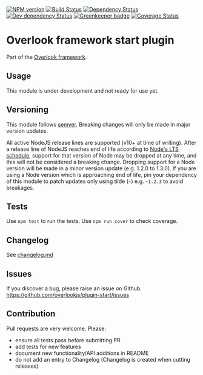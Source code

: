 [![NPM version](https://img.shields.io/npm/v/@overlook/plugin-start.svg)](https://www.npmjs.com/package/@overlook/plugin-start)
[![Build Status](https://img.shields.io/travis/overlookjs/plugin-start/master.svg)](http://travis-ci.org/overlookjs/plugin-start)
[![Dependency Status](https://img.shields.io/david/overlookjs/plugin-start.svg)](https://david-dm.org/overlookjs/plugin-start)
[![Dev dependency Status](https://img.shields.io/david/dev/overlookjs/plugin-start.svg)](https://david-dm.org/overlookjs/plugin-start)
[![Greenkeeper badge](https://badges.greenkeeper.io/overlookjs/plugin-start.svg)](https://greenkeeper.io/)
[![Coverage Status](https://img.shields.io/coveralls/overlookjs/plugin-start/master.svg)](https://coveralls.io/r/overlookjs/plugin-start)

# Overlook framework start plugin

Part of the [Overlook framework](https://overlookjs.github.io/).

## Usage

This module is under development and not ready for use yet.

## Versioning

This module follows [semver](https://semver.org/). Breaking changes will only be made in major version updates.

All active NodeJS release lines are supported (v10+ at time of writing). After a release line of NodeJS reaches end of life according to [Node's LTS schedule](https://nodejs.org/en/about/releases/), support for that version of Node may be dropped at any time, and this will not be considered a breaking change. Dropping support for a Node version will be made in a minor version update (e.g. 1.2.0 to 1.3.0). If you are using a Node version which is approaching end of life, pin your dependency of this module to patch updates only using tilde (`~`) e.g. `~1.2.3` to avoid breakages.

## Tests

Use `npm test` to run the tests. Use `npm run cover` to check coverage.

## Changelog

See [changelog.md](https://github.com/overlookjs/plugin-start/blob/master/changelog.md)

## Issues

If you discover a bug, please raise an issue on Github. https://github.com/overlookjs/plugin-start/issues

## Contribution

Pull requests are very welcome. Please:

* ensure all tests pass before submitting PR
* add tests for new features
* document new functionality/API additions in README
* do not add an entry to Changelog (Changelog is created when cutting releases)
